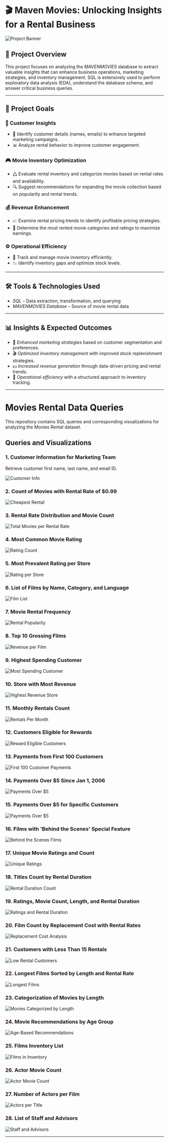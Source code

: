 # 🎬 Maven Movies: Unlocking Insights for a Rental Business

![Project Banner](https://github.com/Sayali821/Mavenmovies/blob/200eb076804152c5e1ba46638a60a3a5d01c34c1/banner.jpg)

## 📌 Project Overview
This project focuses on analyzing the *MAVENMOVIES* database to extract valuable insights that can enhance business operations, marketing strategies, and inventory management. SQL is extensively used to perform exploratory data analysis (EDA), understand the database schema, and answer critical business queries.


---

## 🎯 Project Goals

### 🛒 Customer Insights

- 📌 Identify customer details (names, emails) to enhance targeted marketing campaigns.
- 📊 Analyze rental behavior to improve customer engagement.

### 🎮 Movie Inventory Optimization

- 🛆 Evaluate rental inventory and categorize movies based on rental rates and availability.
- 🔍 Suggest recommendations for expanding the movie collection based on popularity and rental trends.

### 💰 Revenue Enhancement

- 📈 Examine rental pricing trends to identify profitable pricing strategies.
- 🎥 Determine the most rented movie categories and ratings to maximize earnings.

### ⚙️ Operational Efficiency

- 📌 Track and manage movie inventory efficiently.
- 📉 Identify inventory gaps and optimize stock levels.

---

## 🛠️ Tools & Technologies Used
- *SQL* – Data extraction, transformation, and querying
- *MAVENMOVIES Database* – Source of movie rental data

---

## 📊 Insights & Expected Outcomes
- 📢 *Enhanced marketing strategies* based on customer segmentation and preferences.
- 🎬 *Optimized inventory management* with improved stock replenishment strategies.
- 💵 *Increased revenue generation* through data-driven pricing and rental trends.
- 📌 *Operational efficiency* with a structured approach to inventory tracking.

---

# Movies Rental Data Queries

This repository contains SQL queries and corresponding visualizations for analyzing the Movies Rental dataset.

## Queries and Visualizations

### 1. Customer Information for Marketing Team
Retrieve customer first name, last name, and email ID.

![Customer Info](https://github.com/Reshmanalawade/Maven_Movies_Rental/blob/main/Code%20Output/CUSTOMER_TABLE.png) 

### 2. Count of Movies with Rental Rate of $0.99
![Cheapest Rental](https://github.com/Reshmanalawade/Maven_Movies_Rental/blob/main/Code%20Output/CHEAPEST_RENTALS.png)

### 3. Rental Rate Distribution and Movie Count
![Total Movies per Rental Rate](https://github.com/Reshmanalawade/Maven_Movies_Rental/blob/main/Code%20Output/TOTAL_NUMBER_OF_MOVIES.png)

### 4. Most Common Movie Rating
![Rating Count](https://github.com/Reshmanalawade/Maven_Movies_Rental/blob/main/Code%20Output/RATING_WISE_COUNT.png)

### 5. Most Prevalent Rating per Store
![Rating per Store](https://github.com/Reshmanalawade/Maven_Movies_Rental/blob/main/Code%20Output/rating_to_store.png)

### 6. List of Films by Name, Category, and Language
![Film List](https://github.com/Reshmanalawade/Maven_Movies_Rental/blob/main/Code%20Output/CATEGORY_NAME.png)

### 7. Movie Rental Frequency
![Rental Popularity](https://github.com/Reshmanalawade/Maven_Movies_Rental/blob/main/Code%20Output/POPULARITY.png)

### 8. Top 10 Grossing Films
![Revenue per Film](https://github.com/Athu087/Movies_rental/blob/1dfa0affc2a0cd10a1b955543baf23680ec0fcac/images/REVENUE.png)

### 9. Highest Spending Customer
![Most Spending Customer](https://github.com/Athu087/Movies_rental/blob/1dfa0affc2a0cd10a1b955543baf23680ec0fcac/images/MOST_SPENDING_CUSTOMER.png)

### 10. Store with Most Revenue
![Highest Revenue Store](https://github.com/Athu087/Movies_rental/blob/1dfa0affc2a0cd10a1b955543baf23680ec0fcac/images/MOST_REVENUE.png)

### 11. Monthly Rentals Count
![Rentals Per Month](https://github.com/Athu087/Movies_rental/blob/1dfa0affc2a0cd10a1b955543baf23680ec0fcac/images/RENTALS_PER_MONTH.png)

### 12. Customers Eligible for Rewards
![Reward Eligible Customers](https://github.com/Athu087/Movies_rental/blob/1dfa0affc2a0cd10a1b955543baf23680ec0fcac/images/REWARD_VIA_PHONE.png)

### 13. Payments from First 100 Customers
![First 100 Customer Payments](https://github.com/Athu087/Movies_rental/blob/1dfa0affc2a0cd10a1b955543baf23680ec0fcac/images/FIRST_100_CUSTOMER_PAYMENTS.png)

### 14. Payments Over $5 Since Jan 1, 2006
![Payments Over $5](https://github.com/Athu087/Movies_rental/blob/1dfa0affc2a0cd10a1b955543baf23680ec0fcac/images/JAN_06_2006.png)

### 15. Payments Over $5 for Specific Customers
![Payments Over $5](https://github.com/Athu087/Movies_rental/blob/1dfa0affc2a0cd10a1b955543baf23680ec0fcac/images/PAYMENTS_OVER_%245.png)

### 16. Films with 'Behind the Scenes' Special Feature
![Behind the Scenes Films](https://github.com/Athu087/Movies_rental/blob/1dfa0affc2a0cd10a1b955543baf23680ec0fcac/images/BTS.png)

### 17. Unique Movie Ratings and Count
![Unique Ratings](https://github.com/Athu087/Movies_rental/blob/1dfa0affc2a0cd10a1b955543baf23680ec0fcac/images/UNI_MOVIES_RATINGS_%26_NO_OF_MOVIES.png)

### 18. Titles Count by Rental Duration
![Rental Duration Count](https://github.com/Athu087/Movies_rental/blob/1dfa0affc2a0cd10a1b955543baf23680ec0fcac/images/SLICED_BY_RENTAL_RATE.png)

### 19. Ratings, Movie Count, Length, and Rental Duration
![Ratings and Rental Duration](https://github.com/Athu087/Movies_rental/blob/1dfa0affc2a0cd10a1b955543baf23680ec0fcac/images/COMPARE_WITH_RENTAL_DURATION.png)

### 20. Film Count by Replacement Cost with Rental Rates
![Replacement Cost Analysis](https://github.com/Athu087/Movies_rental/blob/1dfa0affc2a0cd10a1b955543baf23680ec0fcac/images/MIN_MAX_AVG.png)

### 21. Customers with Less Than 15 Rentals
![Low Rental Customers](https://github.com/Athu087/Movies_rental/blob/d5bf4597456956ee94bc974f6f54cd4122f0b2ff/images/less_15.png)

### 22. Longest Films Sorted by Length and Rental Rate
![Longest Films](https://github.com/Athu087/Movies_rental/blob/d5bf4597456956ee94bc974f6f54cd4122f0b2ff/images/longestfilms_sort.png)

### 23. Categorization of Movies by Length
![Movies Categorized by Length](https://github.com/Athu087/Movies_rental/blob/1dfa0affc2a0cd10a1b955543baf23680ec0fcac/images/SLICED_BY_RENTAL_RATE.png)

### 24. Movie Recommendations by Age Group
![Age-Based Recommendations](https://github.com/Athu087/Movies_rental/blob/1dfa0affc2a0cd10a1b955543baf23680ec0fcac/images/FIT_FOR_RECOMMENDATION.png)

### 25. Films Inventory List
![Films in Inventory](https://github.com/Athu087/Movies_rental/blob/1dfa0affc2a0cd10a1b955543baf23680ec0fcac/images/FILMS_IN_INVENTORY.png)

### 26. Actor Movie Count
![Actor Movie Count](https://github.com/Athu087/Movies_rental/blob/1dfa0affc2a0cd10a1b955543baf23680ec0fcac/images/NO_OF_FILMS_BY_ACTOR.png)

### 27. Number of Actors per Film
![Actors per Title](https://github.com/Athu087/Movies_rental/blob/1dfa0affc2a0cd10a1b955543baf23680ec0fcac/images/ACTOR_ASSOCIATED_WITH_TITLE.png)

### 28. List of Staff and Advisors
![Staff and Advisors](https://github.com/Athu087/Movies_rental/blob/1dfa0affc2a0cd10a1b955543baf23680ec0fcac/images/UNION.png)

---

